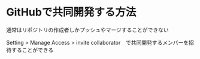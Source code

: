# GitHubで共同開発する方法

通常はリポジトリの作成者しかプッシュやマージすることができない

Setting > Manage Access > invite collaborator　で共同開発するメンバーを招待することができる
